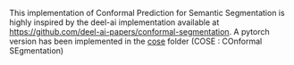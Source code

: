 This implementation of Conformal Prediction for Semantic Segmentation is highly inspired by the deel-ai implementation available at https://github.com/deel-ai-papers/conformal-segmentation. A pytorch version has been implemented in the [cose](/src/explanability/cose) folder (COSE : COnformal SEgmentation)
